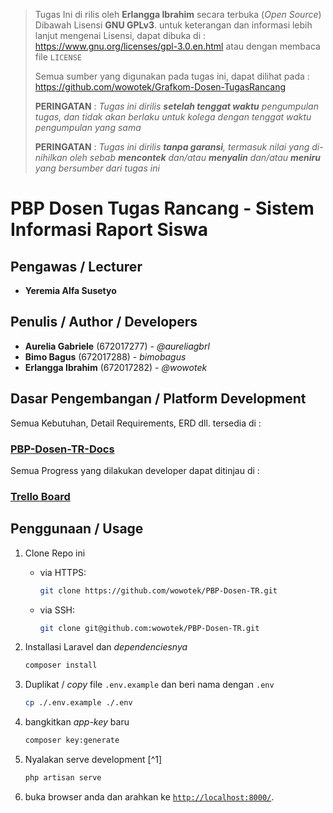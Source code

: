 > Tugas Ini di rilis oleh  **Erlangga Ibrahim** secara terbuka (*Open Source*)
> Dibawah Lisensi **GNU GPLv3**. untuk keterangan dan informasi lebih lanjut mengenai
> Lisensi, dapat dibuka di : https://www.gnu.org/licenses/gpl-3.0.en.html
> atau dengan membaca file `LICENSE`
>  
> Semua sumber yang digunakan pada tugas ini, dapat dilihat pada :
> https://github.com/wowotek/Grafkom-Dosen-TugasRancang
>  
> **PERINGATAN** : *Tugas ini dirilis **setelah tenggat waktu** pengumpulan tugas, dan tidak akan berlaku untuk kolega dengan tenggat waktu pengumpulan yang sama*
>  
> **PERINGATAN** : *Tugas ini dirilis **tanpa garansi**, termasuk nilai yang di-nihilkan oleh sebab **mencontek** dan/atau **menyalin** dan/atau **meniru** yang bersumber dari tugas ini*

# PBP Dosen Tugas Rancang - Sistem Informasi Raport Siswa

## Pengawas / Lecturer

* **Yeremia Alfa Susetyo**

## Penulis / Author / Developers

* **Aurelia Gabriele** (672017277) - *@aureliagbrl*
* **Bimo Bagus** (672017288) - *bimobagus*
* **Erlangga Ibrahim** (672017282) - *@wowotek*

## Dasar Pengembangan / Platform Development

Semua Kebutuhan, Detail Requirements, ERD dll. tersedia di :

### [PBP-Dosen-TR-Docs](https://github.com/wowotek/PBP-Dosen-TR-Docs)

Semua Progress yang dilakukan developer dapat ditinjau di :

### [Trello Board](https://trello.com/c/7Z86syAg)

## Penggunaan / Usage

1. Clone Repo ini
    * via HTTPS:

      ```bash
      git clone https://github.com/wowotek/PBP-Dosen-TR.git
      ```

    * via SSH:

      ```bash
      git clone git@github.com:wowotek/PBP-Dosen-TR.git
      ```

2. Installasi Laravel dan _dependenciesnya_

    ```bash
    composer install
    ```

3. Duplikat / _copy_ file `.env.example` dan beri nama dengan `.env`

    ```bash
    cp ./.env.example ./.env
    ```

4. bangkitkan _app-key_ baru

    ```bash
    composer key:generate
    ```

5. Nyalakan serve development [^1]

    ```bash
    php artisan serve
    ```

6. buka browser anda dan arahkan ke [`http://localhost:8000/`](http://localhost:8000/).
